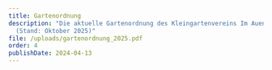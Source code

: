 ```yaml
---
title: Gartenordnung
description: "Die aktuelle Gartenordnung des Kleingartenvereins Im Auenviertel
  (Stand: Oktober 2025)"
file: /uploads/gartenordnung_2025.pdf
order: 4
publishDate: 2024-04-13
---
```

